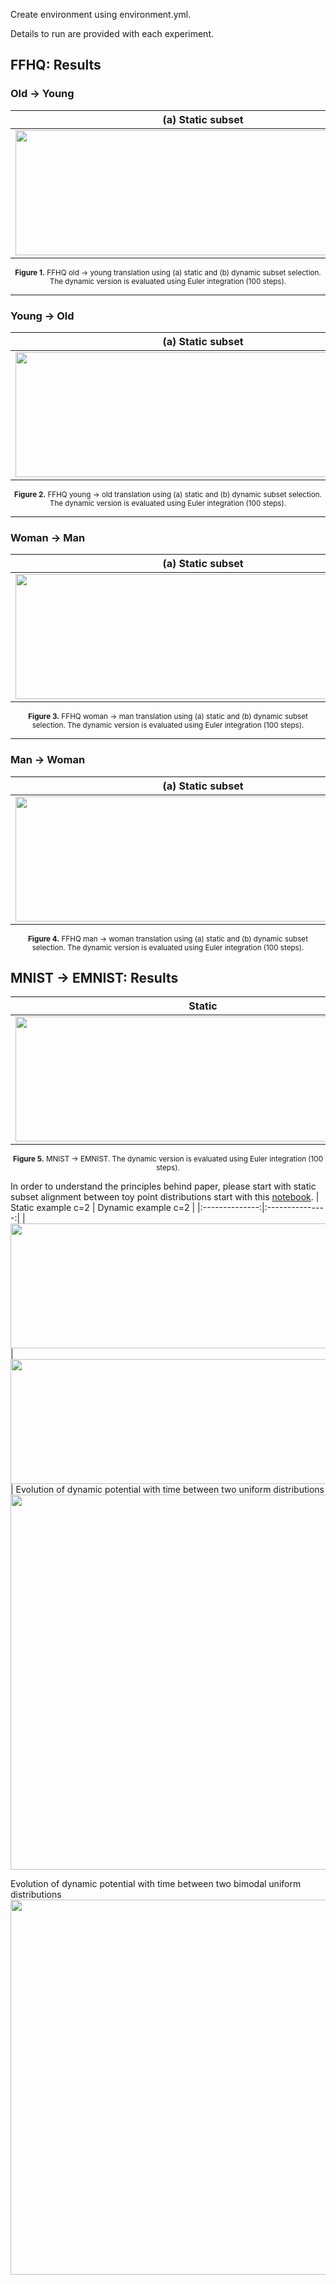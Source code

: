 Create environment using environment.yml.

Details to run are provided with each experiment.

## FFHQ: Results

### Old → Young

| (a) Static subset | (b) Dynamic subset (Euler 100 steps) |
|:--:|:--:|
| <img src="images/ADULT_YOUNG_static.png" style="width:600px; height:200px; object-fit:contain;"/> | <img src="images/ADULT_YOUNG_dynamic_ode.png" style="width:600px; height:200px; object-fit:contain;"/> |

<p align="center">
  <sub><b>Figure 1.</b> FFHQ old → young translation using (a) static and (b) dynamic subset selection. The dynamic version is evaluated using Euler integration (100 steps).</sub>
</p>

---

### Young → Old

| (a) Static subset | (b) Dynamic subset (Euler 100 steps) |
|:--:|:--:|
| <img src="images/YOUNG_ADULT_static.png" style="width:600px; height:200px; object-fit:contain;"/> | <img src="images/YOUNG_ADULT_dynamic_ode.png" style="width:600px; height:200px; object-fit:contain;"/> |

<p align="center">
  <sub><b>Figure 2.</b> FFHQ young → old translation using (a) static and (b) dynamic subset selection. The dynamic version is evaluated using Euler integration (100 steps).</sub>
</p>

---

### Woman → Man

| (a) Static subset | (b) Dynamic subset (Euler 100 steps) |
|:--:|:--:|
| <img src="images/WOMAN_MAN_static.png" style="width:600px; height:200px; object-fit:contain;"/> | <img src="images/WOMAN_MAN_dynamic_ode.png" style="width:600px; height:200px; object-fit:contain;"/> |

<p align="center">
  <sub><b>Figure 3.</b> FFHQ woman → man translation using (a) static and (b) dynamic subset selection. The dynamic version is evaluated using Euler integration (100 steps).</sub>
</p>

---

### Man → Woman

| (a) Static subset | (b) Dynamic subset (Euler 100 steps) |
|:--:|:--:|
| <img src="images/MAN_WOMAN_static.png" style="width:600px; height:200px; object-fit:contain;"/> | <img src="images/MAN_WOMAN_dynamic_ode.png" style="width:600px; height:200px; object-fit:contain;"/> |

<p align="center">
  <sub><b>Figure 4.</b> FFHQ man → woman translation using (a) static and (b) dynamic subset selection. The dynamic version is evaluated using Euler integration (100 steps).</sub>
</p>

## MNIST → EMNIST: Results
| Static | Dynamic |
|:--------------:|:---------------:|
| <img src="images/MNIST_EMNIST_static_.png" style="width:600px; height:200px; object-fit:contain;"/> | <img src="images/MNIST_EMNIST_dynamic_ode.png" style="width:600px; height:200px; object-fit:contain;"/> |
<p align="center">
  <sub><b>Figure 5.</b> MNIST → EMNIST. The dynamic version is evaluated using Euler integration (100 steps).</sub>
</p>

In order to understand the principles behind paper, please start with static subset alignment between toy point distributions start with this [notebook](static_subsetting_toy.ipynb).
| Static example c=2 | Dynamic example c=2 |
|:--------------:|:---------------:|
| <img src="images/squares_c2_potential.png" style="width:600px; height:200px; object-fit:contain;"/> | <img src="images/squares_c2_potential_t1.png" style="width:600px; height:200px; object-fit:contain;"/> |
Evolution of dynamic potential with time between two uniform distributions
<img src="images/d_squaresc2_transition.png" style="width:600px; object-fit:contain;"/>


Evolution of dynamic potential with time between two bimodal uniform distributions
<img src="images/ds_diamonds_transistions.png" style="width:600px; object-fit:contain;"/>


